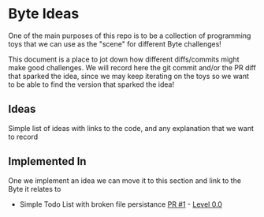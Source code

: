 # Byte Ideas

One of the main purposes of this repo is to be a collection of programming toys that we can use as the "scene" for different Byte challenges!

This document is a place to jot down how different diffs/commits might make good challenges. We will record here the git commit and/or the PR diff that sparked the idea, since we may keep iterating on the toys so we want to be able to find the version that sparked the idea!


## Ideas

Simple list of ideas with links to the code, and any explanation that we want to record


## Implemented In

One we implement an idea we can move it to this section and link to the Byte it relates to

- Simple Todo List with broken file persistance [PR #1](https://github.com/coreyja/toys/pull/1) - [Level 0.0](https://coreyja.cookd.dev/level-0-0)
